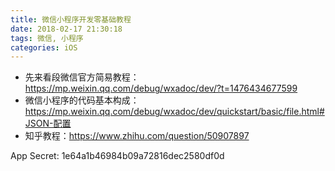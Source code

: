 ```yaml
---
title: 微信小程序开发零基础教程
date: 2018-02-17 21:30:18
tags: 微信, 小程序
categories: iOS
---
```


- 先来看段微信官方简易教程：https://mp.weixin.qq.com/debug/wxadoc/dev/?t=1476434677599
- 微信小程序的代码基本构成：https://mp.weixin.qq.com/debug/wxadoc/dev/quickstart/basic/file.html#JSON-配置
- 知乎教程：https://www.zhihu.com/question/50907897

App Secret: 1e64a1b46984b09a72816dec2580df0d






